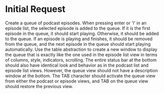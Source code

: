 # Initial Request

Create a queue of podcast episodes. When pressing enter or 'l' in an episode list, the selected episode is added to the queue. If it is the first episode in the queue, it should start playing. Otherwise, it should be added to the queue. If an episode is playing and finishes, it should be removed from the queue, and the next episode in the queue should start playing automatically. Use the table abstraction to create a new window to display the queue that is exactly like the one used in the episode list view in terms of columns, style, indicators, scrolling. The entire status bar at the bottom should also have identical look and behavior as in the podcast list and episode list views. However, the queue view should not have a description window at the bottom. The TAB character should activate the queue view from either the podcast or episode views, and TAB on the queue view should restore the previous view.